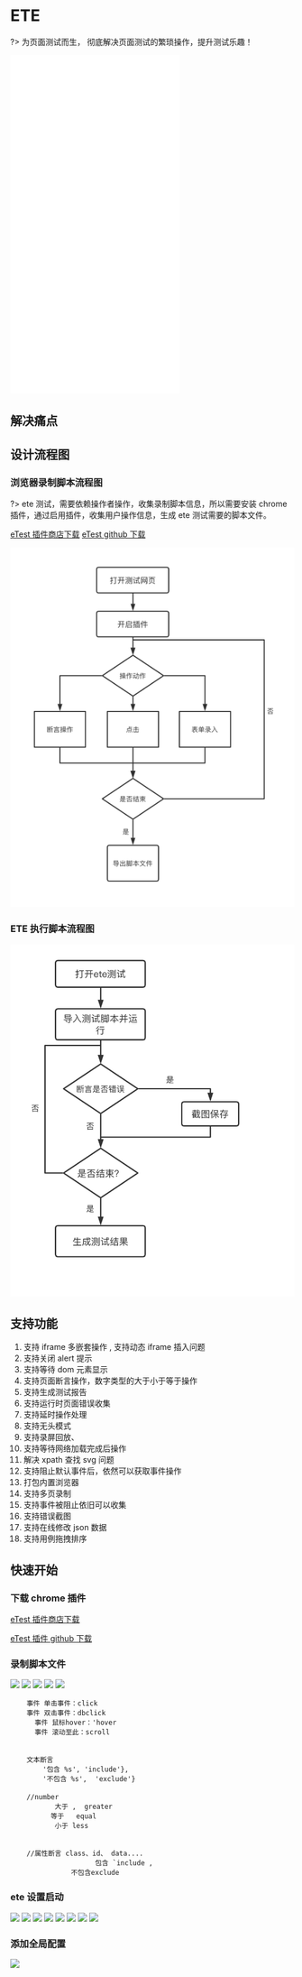 # ETE

?> 为页面测试而生， 彻底解决页面测试的繁琐操作，提升测试乐趣！

<iframe src="//player.bilibili.com/player.html?aid=759967057&bvid=BV1764y1v7is&cid=392078147&page=1" scrolling="no" border="0" frameborder="no" framespacing="0" framespacing="0"  height="600"  style=”width: 100%;height: 500px; max-width: 100%;align:center;padding:20px 0;” > </iframe>

## 解决痛点

## 设计流程图

### 浏览器录制脚本流程图

?> ete 测试，需要依赖操作者操作，收集录制脚本信息，所以需要安装 chrome 插件，通过启用插件，收集用户操作信息，生成 ete 测试需要的脚本文件。

[eTest 插件商店下载](https://chrome.google.com/webstore/detail/etest/nkjmdclbdiljcaeepkclamgboojhdnhi?hl=zh-CN) [eTest github 下载](https://github.com/onepiece-smile/docs/releases)

![logo](../img/chrome.png)

### ETE 执行脚本流程图

![logo](../img/etetest.png)

## 支持功能

1. 支持 iframe 多嵌套操作 , 支持动态 iframe 插入问题
2. 支持关闭 alert 提示
3. 支持等待 dom 元素显示
4. 支持页面断言操作，数字类型的大于小于等于操作
5. 支持生成测试报告
6. 支持运行时页面错误收集
7. 支持延时操作处理
8. 支持无头模式
9. 支持录屏回放、
10. 支持等待网络加载完成后操作
11. 解决 xpath 查找 svg 问题
12. 支持阻止默认事件后，依然可以获取事件操作
13. 打包内置浏览器
14. 支持多页录制
15. 支持事件被阻止依旧可以收集
16. 支持错误截图
17. 支持在线修改 json 数据
18. 支持用例拖拽排序

## 快速开始

### 下载 chrome 插件

[eTest 插件商店下载](https://chrome.google.com/webstore/detail/etest/nkjmdclbdiljcaeepkclamgboojhdnhi?hl=zh-CN)

[eTest 插件 github 下载](https://github.com/onepiece-smile/docs/releases)

### 录制脚本文件

<img src="../docs/img/chrome/chrome01.png"  class='etest-col-8' />
<img src="../docs/img/chrome/chrome02.png"  class='etest-col-8' />
<img src="../docs/img/chrome/chrome03.png"  class='etest-col-8' />
<img src="../docs/img/chrome/chrome04.jpeg"  class='etest-col-2' />
<img src="../docs/img/chrome/chrome05.jpeg"  class='etest-col-8' />

        事件 单击事件：click
        事件 双击事件：dbclick
          事件 鼠标hover：'hover
          事件 滚动至此：scroll


        文本断言
            '包含 %s', 'include'},
            '不包含 %s',  'exclude'}

        //number
               大于 ,  greater
              等于   equal
               小于 less


        //属性断言 class、id、 data....
                         包含 `include ,
                   不包含exclude

### ete 设置启动

<img src="../docs/img/ete/ete01.jpeg" class="etest-col-8" />
<img src="../docs/img/ete/ete02.jpeg" class="etest-col-8" />
<img src="../docs/img/ete/ete03.jpeg" class="etest-col-8" />
<img src="../docs/img/ete/ete04.jpeg" class="etest-col-8" />
<img src="../docs/img/ete/ete05.jpeg" class="etest-col-8" />
<img src="../docs/img/ete/ete06.jpeg" class="etest-col-8" />
<img src="../docs/img/ete/ete07.jpeg" class="etest-col-8" />
<img src="../docs/img/ete/ete08.jpeg" class="etest-col-8" />

### 添加全局配置

<img src="../docs/img/ete/ete09.jpeg" class="etest-col-8" />
